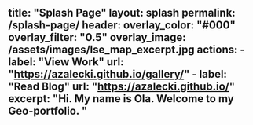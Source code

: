title: "Splash Page"
layout: splash
permalink: /splash-page/
header:
  overlay_color: "#000"
  overlay_filter: "0.5"
  overlay_image: /assets/images/lse_map_excerpt.jpg
  actions:
    - label: "View Work"
      url: "https://azalecki.github.io/gallery/"
    - label: "Read Blog"
      url: "https://azalecki.github.io/"
excerpt: "Hi. My name is Ola. Welcome to my Geo-portfolio. "
---